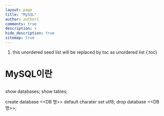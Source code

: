 ```yaml
---
layout: page
title: "MySQL"
author: author1
comments: true
description: >
hide_description: true
sitemap: true
---
```


1. this unordered seed list will be replaced by toc as unordered list 
{:toc}

# MySQL이란
## 

show databases;
show tables;

create database <<DB 명>> default charater set utf8;
drop database <<DB 명>>;